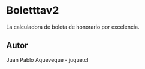 # Boletttav2

La calculadora de boleta de honorario por excelencia.

## Autor

Juan Pablo Aqueveque - juque.cl
